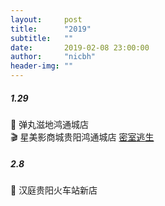 ```yaml
---
layout:     post
title:      "2019"
subtitle:   ""
date:       2019-02-08 23:00:00
author:     "nicbh"
header-img: ""
---
```

##### 1.29
 🍣 弹丸滋地鸿通城店<br/>
 🎬 星美影商城贵阳鸿通城店 <a href="https://movie.douban.com/subject/27109679/" target="_blank">密室逃生</a><br/>
##### 2.8
 🏨 汉庭贵阳火车站新店<br/>
